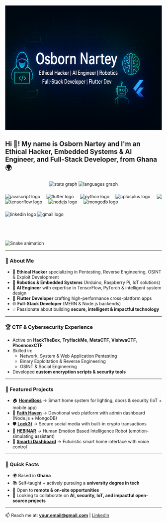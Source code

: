 <p align="center">
  <img src="banner.png" width= "1000" height= "400" alt="Osborn Nartey - Ethical Hacker | AI Engineer | Robotics | Developer" />
</p>

<h2 align="left">Hi 👋! My name is Osborn Nartey and I'm an Ethical Hacker, Embedded Systems & AI Engineer, and Full-Stack Developer, from Ghana 🌍</h2>

###

<div align="center">
  <img src="https://github-readme-stats.vercel.app/api?username=OptimusO7&hide_title=false&hide_rank=false&show_icons=true&include_all_commits=true&count_private=true&disable_animations=false&theme=dracula&locale=en&hide_border=false" height="150" alt="stats graph"  />
  <img src="https://github-readme-stats.vercel.app/api/top-langs?username=OptimusO7&locale=en&hide_title=false&layout=compact&card_width=320&langs_count=6&theme=dracula&hide_border=false" height="150" alt="languages graph"  />
</div>

###

<img align="right" height="150" src="https://media2.giphy.com/media/v1.Y2lkPTc5MGI3NjExdndraDVzY2drejhqNTlzZTJ5MHQ2dm03ZmUxbWFkODUxbXN5eW5qMiZlcD12MV9pbnRlcm5hbF9naWZfYnlfaWQmY3Q9Zw/EoH4Wpu8suiNTLpI6j/giphy.gif"  />

###

<div align="left">
  <img src="https://cdn.jsdelivr.net/gh/devicons/devicon/icons/javascript/javascript-original.svg" height="30" alt="javascript logo"  />
  <img width="12" />
  <img src="https://cdn.jsdelivr.net/gh/devicons/devicon/icons/flutter/flutter-original.svg" height="30" alt="flutter logo"  />
  <img width="12" />
  <img src="https://cdn.jsdelivr.net/gh/devicons/devicon/icons/python/python-original.svg" height="30" alt="python logo"  />
  <img width="12" />
  <img src="https://cdn.jsdelivr.net/gh/devicons/devicon/icons/cplusplus/cplusplus-original.svg" height="30" alt="cplusplus logo"  />
  <img width="12" />
  <img src="https://cdn.jsdelivr.net/gh/devicons/devicon/icons/tensorflow/tensorflow-original.svg" height="30" alt="tensorflow logo"  />
  <img width="12" />
  <img src="https://cdn.jsdelivr.net/gh/devicons/devicon/icons/nodejs/nodejs-original.svg" height="30" alt="nodejs logo"  />
  <img width="12" />
  <img src="https://cdn.jsdelivr.net/gh/devicons/devicon/icons/mongodb/mongodb-original.svg" height="30" alt="mongodb logo"  />
</div>

###

<div align="left">
  <img src="https://img.shields.io/static/v1?message=LinkedIn&logo=linkedin&label=&color=0077B5&logoColor=white&labelColor=&style=for-the-badge" height="35" alt="linkedin logo"  />
  <img src="https://img.shields.io/static/v1?message=Gmail&logo=gmail&label=&color=D14836&logoColor=white&labelColor=&style=for-the-badge" height="35" alt="gmail logo"  />
</div>

###

<br clear="both">

<img src="https://raw.githubusercontent.com/maurodesouza/maurodesouza/output/snake.svg" alt="Snake animation" />

---

### 🚀 About Me  
- 🔐 **Ethical Hacker** specializing in Pentesting, Reverse Engineering, OSINT & Exploit Development  
- 🤖 **Robotics & Embedded Systems** (Arduino, Raspberry Pi, IoT solutions)  
- 🧠 **AI Engineer** with expertise in TensorFlow, PyTorch & intelligent system design  
- 📱 **Flutter Developer** crafting high-performance cross-platform apps  
- 🌐 **Full-Stack Developer** (MERN & Node.js backends)  
- 💡 Passionate about building **secure, intelligent & impactful technology**  

---

### 🏆 CTF & Cybersecurity Experience  
- Active on **HackTheBox**, **TryHackMe**, **MetaCTF**, **VishwaCTF**, **PhoenoexCTF**  
- Skilled in:  
  - Network, System & Web Application Pentesting  
  - Binary Exploitation & Reverse Engineering  
  - OSINT & Social Engineering  
- Developed **custom encryption scripts & security tools**  

---

### 🔨 Featured Projects  
- 🏠 **[HomeBoss](#)** → Smart home system for lighting, doors & security (IoT + mobile app)  
- 🙏 **[Faith Haven](#)** → Devotional web platform with admin dashboard (Node.js + MongoDB)  
- 🛡 **[Lock3t](#)** → Secure social media with built-in crypto transactions  
- 🤖 **[HEBINAR](#)** → Human Emotion Based Intelligence Robot (emotion-simulating assistant)  
- 🚀 **[Smartii Dashboard](#)** → Futuristic smart home interface with voice control  

---

### 📌 Quick Facts  
- 🌍 Based in **Ghana**  
- 📚 Self-taught + actively pursuing a **university degree in tech**  
- 💼 Open to **remote & on-site opportunities**  
- 🤝 Looking to collaborate on **AI, security, IoT, and impactful open-source projects**  

---

📫 Reach me at: **your.email@gmail.com** | [LinkedIn](#)  
